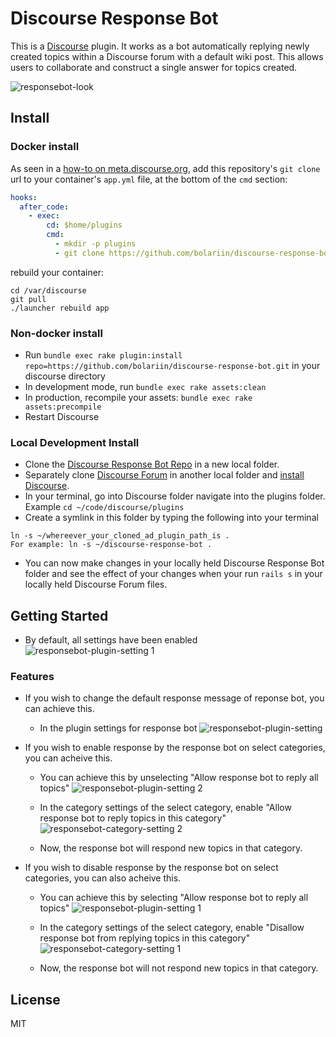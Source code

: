 # Discourse Response Bot
This is a <a href="https://www.discourse.org/">Discourse</a> plugin. It works as a bot automatically replying newly created topics within a Discourse forum with a default wiki post. This allows users to collaborate and construct a single answer for topics created.

![responsebot-look](https://user-images.githubusercontent.com/24629960/29168786-77eb1d98-7d9e-11e7-8118-c9c6254217a2.png)

## Install

### Docker install
As seen in a [how-to on meta.discourse.org](https://meta.discourse.org/t/advanced-troubleshooting-with-docker/15927#Example:%20Install%20a%20plugin), add this repository's `git clone` url to your container's `app.yml` file, at the bottom of the `cmd` section:

```yml
hooks:
  after_code:
    - exec:
        cd: $home/plugins
        cmd:
          - mkdir -p plugins
          - git clone https://github.com/bolariin/discourse-response-bot.git
```
rebuild your container:

```
cd /var/discourse
git pull
./launcher rebuild app
```

### Non-docker install
* Run `bundle exec rake plugin:install repo=https://github.com/bolariin/discourse-response-bot.git` in your discourse directory
* In development mode, run `bundle exec rake assets:clean`
* In production, recompile your assets: `bundle exec rake assets:precompile`
* Restart Discourse

### Local Development Install
* Clone the [Discourse Response Bot Repo](http://github.com/bolariin/discourse-response-bot) in a new local folder.
* Separately clone [Discourse Forum](https://github.com/discourse/discourse) in another local folder and [install Discourse](https://meta.discourse.org/t/beginners-guide-to-install-discourse-on-ubuntu-for-development/14727).
* In your terminal, go into Discourse folder navigate into the plugins folder.  Example ```cd ~/code/discourse/plugins```
* Create a symlink in this folder by typing the following into your terminal
```
ln -s ~/whereever_your_cloned_ad_plugin_path_is .
For example: ln -s ~/discourse-response-bot .
```
* You can now make changes in your locally held Discourse Response Bot folder and see the effect of your changes when your run ```rails s``` in your locally held Discourse Forum files.

## Getting Started
* By default, all settings have been enabled
![responsebot-plugin-setting 1](https://user-images.githubusercontent.com/24629960/29168787-77eb612c-7d9e-11e7-9f06-981903255f06.png)
### Features
* If you wish to change the default response message of reponse bot, you can achieve this.
  * In the plugin settings for response bot
  ![responsebot-plugin-setting](https://user-images.githubusercontent.com/24629960/32695148-91d504c2-c721-11e7-9184-cf1cb23753d0.png)
  
* If you wish to enable response by the response bot on select categories, you can acheive this.
  * You can achieve this by unselecting "Allow response bot to reply all topics"
  ![responsebot-plugin-setting 2](https://user-images.githubusercontent.com/24629960/29168784-77e81116-7d9e-11e7-8d80-3b2ee5f6e7fe.png)
  
  * In the category settings of the select category, enable "Allow response bot to reply topics in this category"
![responsebot-category-setting 2](https://user-images.githubusercontent.com/24629960/29244030-479d3132-7f7c-11e7-9809-19dc3fcc7704.png)

  * Now, the response bot will respond new topics in that category.
  
* If you wish to disable response by the response bot on select categories, you can also acheive this.
  * You can achieve this by selecting "Allow response bot to reply all topics"
  ![responsebot-plugin-setting 1](https://user-images.githubusercontent.com/24629960/29168787-77eb612c-7d9e-11e7-9f06-981903255f06.png)
  
  * In the category settings of the select category, enable "Disallow response bot from replying topics in this category"
![responsebot-category-setting 1](https://user-images.githubusercontent.com/24629960/29244031-47a2b8be-7f7c-11e7-9683-fc0a6423a3f5.png)

  * Now, the response bot will not respond new topics in that category.
  
## License
MIT
